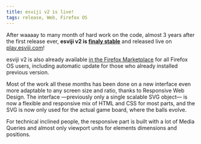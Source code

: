 ```yaml
---
title: esviji v2 is live!
tags: release, Web, Firefox OS
---
```


After waaaay to many month of hard work on the code, almost 3 years after the first release ever, **esviji v2 is [finaly stable](https://twitter.com/esviji/status/686187986371899392)** and released live on [play.esviji.com](http://play.esviji.com/)!

esviji v2 is also already available [in the Firefox Marketplace](https://marketplace.firefox.com/app/esviji/) for all Firefox OS users, including automatic update for those who already installed previous version.

Most of the work all these months has been done on a new interface even more adaptable to any screen size and ratio, thanks to Responsive Web Design. The interface —previously only a single scalable SVG object— is now a flexible and responsive mix of HTML and CSS for most parts, and the SVG is now only used for the actual game board, where the balls evolve.

For technical inclined people, the responsive part is built with a lot of Media Queries and almost only viewport units for elements dimensions and positions.

